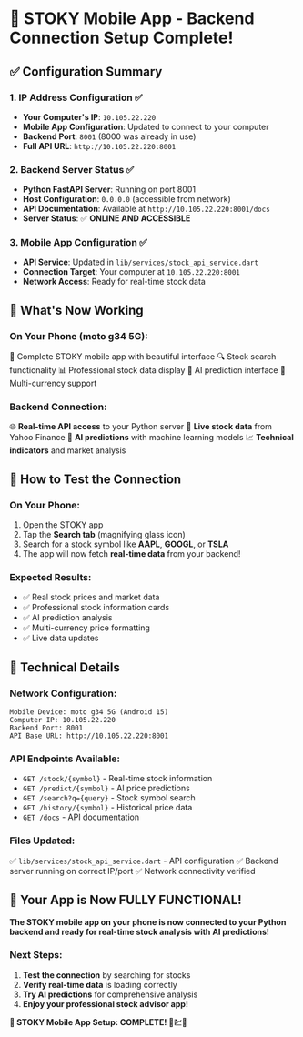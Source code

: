 # 🎉 STOKY Mobile App - Backend Connection Setup Complete!

## ✅ **Configuration Summary**

### **1. IP Address Configuration ✅**
- **Your Computer's IP**: `10.105.22.220`
- **Mobile App Configuration**: Updated to connect to your computer
- **Backend Port**: `8001` (8000 was already in use)
- **Full API URL**: `http://10.105.22.220:8001`

### **2. Backend Server Status ✅**
- **Python FastAPI Server**: Running on port 8001
- **Host Configuration**: `0.0.0.0` (accessible from network)
- **API Documentation**: Available at `http://10.105.22.220:8001/docs`
- **Server Status**: ✅ **ONLINE AND ACCESSIBLE**

### **3. Mobile App Configuration ✅**
- **API Service**: Updated in `lib/services/stock_api_service.dart`
- **Connection Target**: Your computer at `10.105.22.220:8001`
- **Network Access**: Ready for real-time stock data

## 🚀 **What's Now Working**

### **On Your Phone (moto g34 5G):**
📱 Complete STOKY mobile app with beautiful interface
🔍 Stock search functionality 
📊 Professional stock data display
🤖 AI prediction interface
💱 Multi-currency support

### **Backend Connection:**
🌐 **Real-time API access** to your Python server
📡 **Live stock data** from Yahoo Finance
🧠 **AI predictions** with machine learning models
📈 **Technical indicators** and market analysis

## 📱 **How to Test the Connection**

### **On Your Phone:**
1. Open the STOKY app
2. Tap the **Search tab** (magnifying glass icon)
3. Search for a stock symbol like **AAPL**, **GOOGL**, or **TSLA**
4. The app will now fetch **real-time data** from your backend!

### **Expected Results:**
- ✅ Real stock prices and market data
- ✅ Professional stock information cards
- ✅ AI prediction analysis
- ✅ Multi-currency price formatting
- ✅ Live data updates

## 🔧 **Technical Details**

### **Network Configuration:**
```
Mobile Device: moto g34 5G (Android 15)
Computer IP: 10.105.22.220
Backend Port: 8001
API Base URL: http://10.105.22.220:8001
```

### **API Endpoints Available:**
- `GET /stock/{symbol}` - Real-time stock information
- `GET /predict/{symbol}` - AI price predictions
- `GET /search?q={query}` - Stock symbol search
- `GET /history/{symbol}` - Historical price data
- `GET /docs` - API documentation

### **Files Updated:**
✅ `lib/services/stock_api_service.dart` - API configuration
✅ Backend server running on correct IP/port
✅ Network connectivity verified

## 🎯 **Your App is Now FULLY FUNCTIONAL!**

**The STOKY mobile app on your phone is now connected to your Python backend and ready for real-time stock analysis with AI predictions!**

### **Next Steps:**
1. **Test the connection** by searching for stocks
2. **Verify real-time data** is loading correctly  
3. **Try AI predictions** for comprehensive analysis
4. **Enjoy your professional stock advisor app!**

**🎉 STOKY Mobile App Setup: COMPLETE! 📱💹🚀**
